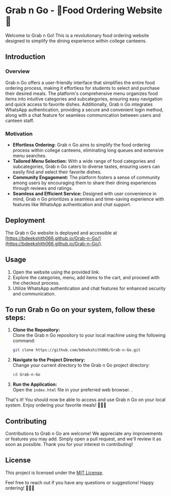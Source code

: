 # Grab n Go - 🍕Food Ordering Website🍔

Welcome to Grab n Go! This is a revolutionary food ordering website designed to simplify the dining experience within college canteens.

## Introduction

### Overview

Grab n Go offers a user-friendly interface that simplifies the entire food ordering process, making it effortless for students to select and purchase their desired meals. The platform's comprehensive menu organizes food items into intuitive categories and subcategories, ensuring easy navigation and quick access to favorite dishes. Additionally, Grab n Go integrates WhatsApp authentication, providing a secure and convenient login method, along with a chat feature for seamless communication between users and canteen staff.

### Motivation

- **Effortless Ordering:** Grab n Go aims to simplify the food ordering process within college canteens, eliminating long queues and extensive menu searches.
- **Tailored Menu Selection:** With a wide range of food categories and subcategories, Grab n Go caters to diverse tastes, ensuring users can easily find and select their favorite dishes.
- **Community Engagement:** The platform fosters a sense of community among users by encouraging them to share their dining experiences through reviews and ratings.
- **Seamless and Efficient Service:** Designed with user convenience in mind, Grab n Go prioritizes a seamless and time-saving experience with features like WhatsApp authentication and chat support.

## Deployment

The Grab n Go website is deployed and accessible at [https://bdeekshith066.github.io/Grab-n-Go/](https://bdeekshith066.github.io/Grab-n-Go/).


## Usage

1. Open the website using the provided link.
2. Explore the categories, menu, add items to the cart, and proceed with the checkout process.
3. Utilize WhatsApp authentication and chat features for enhanced security and communication.


## To run Grab n Go on your system, follow these steps:

1. **Clone the Repository:**  
   Clone the Grab n Go repository to your local machine using the following command:

   ```bash
   git clone https://github.com/bdeekshith066/Grab-n-Go.git
   ```

2. **Navigate to the Project Directory:**  
   Change your current directory to the Grab n Go project directory:

   ```bash
   cd Grab-n-Go
   ```

3. **Run the Application:**  
   Open the `index.html` file in your preferred web browser.
.

That's it! You should now be able to access and use Grab n Go on your local system. Enjoy ordering your favorite meals! 🍔🥗🍰

## Contributing

Contributions to Grab n Go are welcome! We appreciate any improvements or features you may add. Simply open a pull request, and we'll review it as soon as possible. Thank you for your interest in contributing!

## License

This project is licensed under the [MIT License](LICENSE).



Feel free to reach out if you have any questions or suggestions! Happy ordering! 🍔🥗🍰
